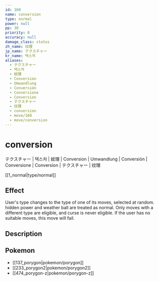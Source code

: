```yaml
---
id: 160
name: conversion
type: normal
power: null
pp: 30
priority: 0
accuracy: null
damage_class: status
zh_name: 纹理
jp_name: テクスチャー
kr_name: 텍스처
aliases:
  - テクスチャー
  - 텍스처
  - 紋理
  - Conversion
  - Umwandlung
  - Conversión
  - Conversione
  - Conversion
  - テクスチャー
  - 纹理
  - conversion
  - move/160
  - move/conversion
---
```

# conversion
    
テクスチャー | 텍스처 | 紋理 | Conversion | Umwandlung | Conversión | Conversione | Conversion | テクスチャー | 纹理

[[1_normal|type/normal]]

## Effect

User's type changes to the type of one of its moves, selected at random.  hidden power and weather ball are treated as normal.  Only moves with a different type are eligible, and curse is never eligible.  If the user has no suitable moves, this move will fail.

## Description



## Pokemon

- [[137_porygon|pokemon/porygon]]
- [[233_porygon2|pokemon/porygon2]]
- [[474_porygon-z|pokemon/porygon-z]]

